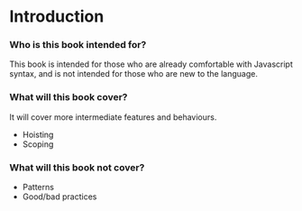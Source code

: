 # Introduction

### Who is this book intended for?

This book is intended for those who are already comfortable with Javascript syntax, and is not intended for those who are new to the language.

### What will this book cover?

It will cover more intermediate features and behaviours.

* Hoisting
* Scoping

### What will this book not cover?

* Patterns
* Good/bad practices




